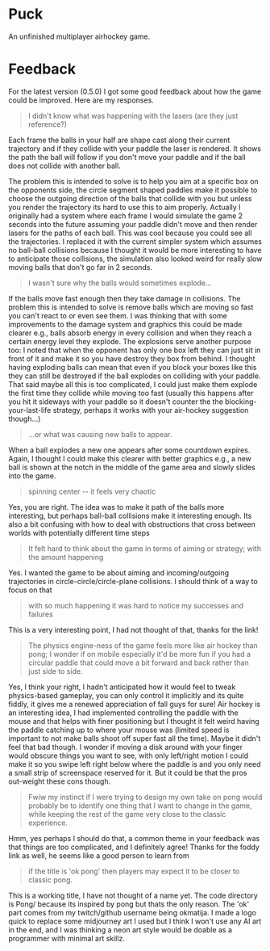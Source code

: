 # Puck

An unfinished multiplayer airhockey game.

# Feedback

For the latest version (0.5.0) I got some good feedback about how the game could be improved. Here are my responses.

> I didn't know what was happening with the lasers (are they just reference?)

Each frame the balls in your half are shape cast along their current trajectory and if they collide with your paddle the laser is rendered. It shows the path the ball will follow if you don't move your paddle and if the ball does not collide with another ball.

The problem this is intended to solve is to help you aim at a specific box on the opponents side, the circle segment shaped paddles make it possible to choose the outgoing direction of the balls that collide with you but unless you render the trajectory its hard to use this to aim properly. Actually I originally had a system where each frame I would simulate the game 2 seconds into the future assuming your paddle didn't move and then render lasers for the paths of each ball. This was cool because you could see all the trajectories. I replaced it with the current simpler system which assumes no ball-ball collisions because I thought it would be more interesting to have to anticipate those collisions, the simulation also looked weird for really slow moving balls that don't go far in 2 seconds.

> I wasn't sure why the balls would sometimes explode...

If the balls move fast enough then they take damage in collisions. The problem this is intended to solve is remove balls which are moving so fast you can't react to or even see them. I was thinking that with some improvements to the damage system and graphics this could be made clearer e.g., balls absorb energy in every collision and when they reach a certain energy level they explode. The explosions serve another purpose too: I noted that when the opponent has only one box left they can just sit in front of it and make it so you have destroy they box from behind. I thought having exploding balls can mean that even if you block your boxes like this they can still be destroyed if the ball explodes on colliding with your paddle. That said maybe all this is too complicated, I could just make them explode the first time they collide while moving too fast (usually this happens after you hit it sideways with your paddle so it doesn't counter the the blocking-your-last-life strategy, perhaps it works with your air-hockey suggestion though...)

> ...or what was causing new balls to appear.

When a ball explodes a new one appears after some countdown expires. Again, I thought I could make this clearer with better graphics e.g., a new ball is shown at the notch in the middle of the game area and slowly slides into the game.

> spinning center -- it feels very chaotic

Yes, you are right.  The idea was to make it path of the balls more interesting, but perhaps ball-ball collisions make it interesting enough. Its also a bit confusing with how to deal with obstructions that cross between worlds with potentially different time steps


> It felt hard to think about the game in terms of aiming or strategy; with the amount happening

Yes. I wanted the game to be about aiming and incoming/outgoing trajectories in circle-circle/circle-plane collisions.  I should think of a way to focus on that

> with so much happening it was hard to notice my successes and failures

This is a very interesting point, I had not thought of that, thanks for the link!

>The physics engine-ness of the game feels more like air hockey than pong; I wonder if on mobile especially it'd be more fun if you had a circular paddle that could move a bit forward and back rather than just side to side.

Yes, I think your right, I hadn't anticipated how it would feel to tweak physics-based gameplay, you can only control it implicitly and its quite fiddly, it gives me a renewed appreciation of fall guys for sure! Air hockey is an interesting idea,  I had implemented controlling the paddle with the mouse and that helps with finer positioning but I thought it felt weird having the paddle catching up to where your mouse was (limited speed is important to not make balls shoot off super fast all the time). Maybe it didn't feel that bad though. I wonder if moving a disk around with your finger would obscure things you want to see, with only left/right motion I could make it so you swipe left right below where the paddle is and you only need a small strip of screenspace reserved for it. But it could be that the pros out-weight these cons though.

> Fwiw my instinct if I were trying to design my own take on pong would probably be to identify one thing that I want to change in the game, while keeping the rest of the game very close to the classic experience.

Hmm, yes perhaps I should do that, a common theme in your feedback was that things are too complicated, and I definitely agree! Thanks for the foddy link as well, he seems like a good person to learn from

> if the title is 'ok pong' then players may expect it to be closer to classic pong.

This is a working title, I have not thought of a name yet. The code directory is  Pong/ because its inspired by pong but thats the only reason. The 'ok' part comes from my twitch/github username being okmatija. I made a logo quick to replace some midjourney art I used but I think I won't use any AI art in the end, and I was thinking a neon art style would be doable as a programmer with minimal art skillz.